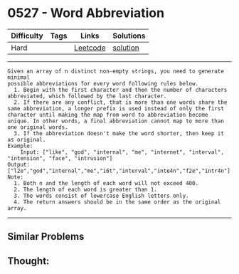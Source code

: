 # 0527 - Word Abbreviation

Difficulty  | Tags | Links | Solutions
----------- | ---- | ----- | -----
Hard |  | [Leetcode](https://leetcode.com/problems/word-abbreviation) | [solution](https://leetcode.com/problems/word-abbreviation/solution/)


-----------

```
Given an array of n distinct non-empty strings, you need to generate minimal
possible abbreviations for every word following rules below.
  1. Begin with the first character and then the number of characters abbreviated, which followed by the last character.
  2. If there are any conflict, that is more than one words share the same abbreviation, a longer prefix is used instead of only the first character until making the map from word to abbreviation become unique. In other words, a final abbreviation cannot map to more than one original words.
  3. If the abbreviation doesn't make the word shorter, then keep it as original.
Example:
    Input: ["like", "god", "internal", "me", "internet", "interval", "intension", "face", "intrusion"]
Output: ["l2e","god","internal","me","i6t","interval","inte4n","f2e","intr4n"]
Note:
  1. Both n and the length of each word will not exceed 400.
  2. The length of each word is greater than 1.
  3. The words consist of lowercase English letters only.
  4. The return answers should be in the same order as the original array.
```

-----------


## Similar Problems




## Thought:
